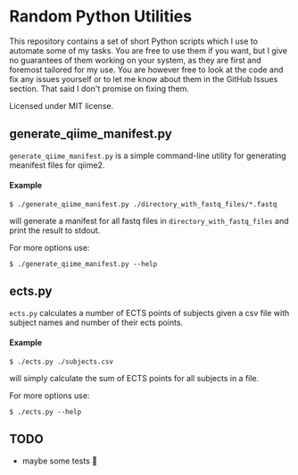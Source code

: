 # Random Python Utilities

This repository contains a set of short Python scripts which I use to automate some of my tasks. You are free to use them if you want, but I give no guarantees of them working on your system, as they are first and foremost tailored for my use. You are however free to look at the code and fix any issues yourself or to let me know about them in the GitHub Issues section. That said I don't promise on fixing them.

Licensed under MIT license.

## generate_qiime_manifest.py

`generate_qiime_manifest.py` is a simple command-line utility for generating meanifest files for qiime2. 

#### Example

```
$ ./generate_qiime_manifest.py ./directory_with_fastq_files/*.fastq
```
will generate a manifest for all fastq files in `directory_with_fastq_files` and print the result to stdout.

For more options use:
```
$ ./generate_qiime_manifest.py --help
```

## ects.py

`ects.py` calculates a number of ECTS points of subjects given a csv file with subject names and number of their ects points.

#### Example

```
$ ./ects.py ./subjects.csv
```
will simply calculate the sum of ECTS points for all subjects in a file.

For more options use:
```
$ ./ects.py --help
```

## TODO
 - maybe some tests 🤔
